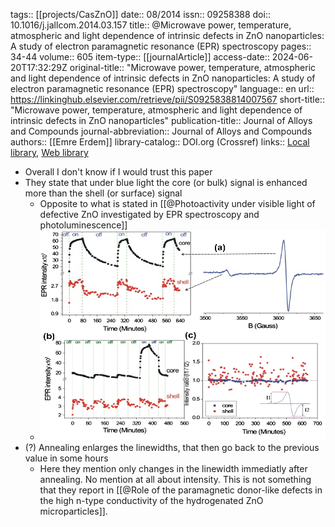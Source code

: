 tags:: [[projects/CasZnO]]
date:: 08/2014
issn:: 09258388
doi:: 10.1016/j.jallcom.2014.03.157
title:: @Microwave power, temperature, atmospheric and light dependence of intrinsic defects in ZnO nanoparticles: A study of electron paramagnetic resonance (EPR) spectroscopy
pages:: 34-44
volume:: 605
item-type:: [[journalArticle]]
access-date:: 2024-06-20T17:32:29Z
original-title:: "Microwave power, temperature, atmospheric and light dependence of intrinsic defects in ZnO nanoparticles: A study of electron paramagnetic resonance (EPR) spectroscopy"
language:: en
url:: https://linkinghub.elsevier.com/retrieve/pii/S0925838814007567
short-title:: "Microwave power, temperature, atmospheric and light dependence of intrinsic defects in ZnO nanoparticles"
publication-title:: Journal of Alloys and Compounds
journal-abbreviation:: Journal of Alloys and Compounds
authors:: [[Emre Erdem]]
library-catalog:: DOI.org (Crossref)
links:: [Local library](zotero://select/library/items/9K8IZ8EL), [Web library](https://www.zotero.org/users/9044942/items/9K8IZ8EL)

- Overall I don't know if I would trust this paper
- They state that under blue light the core (or bulk) signal is enhanced more than the shell (or surface) signal
	- Opposite to what is stated in [[@Photoactivity under visible light of defective ZnO investigated by EPR spectroscopy and photoluminescence]]
	- ![erdem_fig10.png](../assets/erdem_fig10_1718906347488_0.png)
- (?) Annealing enlarges the linewidths, that then go back to the previous value in some hours
	- Here they mention only changes in the linewidth immediatly after annealing. No mention at all about intensity. This is not something that they report in [[@Role of the paramagnetic donor-like defects in the high n-type conductivity of the hydrogenated ZnO microparticles]].
